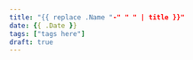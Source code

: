 ```yaml
---
title: "{{ replace .Name "-" " " | title }}"
date: {{ .Date }}
tags: ["tags here"]
draft: true
---
```


